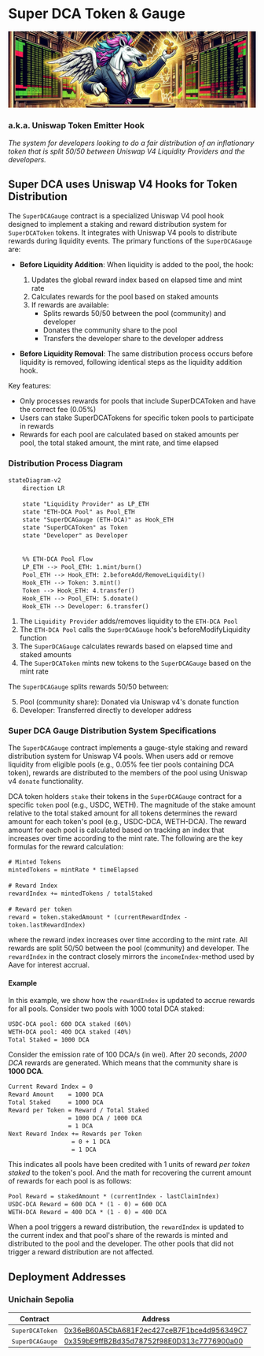# Super DCA Token & Gauge

![Super DCA Token & Gauge](./images/UniswapHookEmitterBanner.jpg)

### a.k.a. Uniswap Token Emitter Hook
_The system for developers looking to do a fair distribution of an inflationary token that is split 50/50 between Uniswap V4 Liquidity Providers and the developers._

## Super DCA uses Uniswap V4 Hooks for Token Distribution
The `SuperDCAGauge` contract is a specialized Uniswap V4 pool hook designed to implement a staking and reward distribution system for `SuperDCAToken` tokens. It integrates with Uniswap V4 pools to distribute rewards during liquidity events. The primary functions of the `SuperDCAGauge` are:

- **Before Liquidity Addition**: When liquidity is added to the pool, the hook:
  1. Updates the global reward index based on elapsed time and mint rate
  2. Calculates rewards for the pool based on staked amounts
  3. If rewards are available:
     - Splits rewards 50/50 between the pool (community) and developer
     - Donates the community share to the pool
     - Transfers the developer share to the developer address

- **Before Liquidity Removal**: The same distribution process occurs before liquidity is removed, following identical steps as the liquidity addition hook.

Key features:
- Only processes rewards for pools that include SuperDCAToken and have the correct fee (0.05%)
- Users can stake SuperDCATokens for specific token pools to participate in rewards
- Rewards for each pool are calculated based on staked amounts per pool, the total staked amount, the mint rate, and time elapsed


### Distribution Process Diagram
```mermaid
stateDiagram-v2
    direction LR

    state "Liquidity Provider" as LP_ETH
    state "ETH‑DCA Pool" as Pool_ETH
    state "SuperDCAGauge (ETH‑DCA)" as Hook_ETH
    state "SuperDCAToken" as Token
    state "Developer" as Developer
    

    %% ETH‑DCA Pool Flow
    LP_ETH --> Pool_ETH: 1.mint/burn()
    Pool_ETH --> Hook_ETH: 2.beforeAdd/RemoveLiquidity()
    Hook_ETH --> Token: 3.mint()
    Token --> Hook_ETH: 4.transfer()
    Hook_ETH --> Pool_ETH: 5.donate()
    Hook_ETH --> Developer: 6.transfer()
```
1. The `Liquidity Provider` adds/removes liquidity to the `ETH‑DCA Pool`
2. The `ETH‑DCA Pool` calls the `SuperDCAGauge` hook's beforeModifyLiquidity function
3. The `SuperDCAGauge` calculates rewards based on elapsed time and staked amounts
4. The `SuperDCAToken` mints new tokens to the `SuperDCAGauge` based on the mint rate

The `SuperDCAGauge` splits rewards 50/50 between:

   5. Pool (community share): Donated via Uniswap v4's donate function
   6. Developer: Transferred directly to developer address

### Super DCA Gauge Distribution System Specifications

The `SuperDCAGauge` contract implements a gauge-style staking and reward distribution system for Uniswap V4 pools. When users add or remove liquidity from eligible pools (e.g., 0.05% fee tier pools containing DCA token), rewards are distributed to the members of the pool using Uniswap v4 `donate` functionality. 


DCA token holders `stake` their tokens in the `SuperDCAGauge` contract for a specific `token` pool (e.g., USDC, WETH). The magnitude of the stake amount relative to the total staked amount for all tokens determines the reward amount for each token's pool (e.g., USDC-DCA, WETH-DCA). The reward amount for each pool is calculated based on tracking an index that increases over time according to the mint rate. The following are the key formulas for the reward calculation:
```
# Minted Tokens
mintedTokens = mintRate * timeElapsed

# Reward Index
rewardIndex += mintedTokens / totalStaked

# Reward per token
reward = token.stakedAmount * (currentRewardIndex - token.lastRewardIndex)
```
where the reward index increases over time according to the mint rate. All rewards are split 50/50 between the pool (community) and developer. The `rewardIndex` in the contract closely mirrors the `incomeIndex`-method used by Aave for interest accrual. 

#### Example
In this example, we show how the `rewardIndex` is updated to accrue rewards for all pools. Consider two pools with 1000 total DCA staked:
```
USDC-DCA pool: 600 DCA staked (60%)
WETH-DCA pool: 400 DCA staked (40%)
Total Staked = 1000 DCA
```
Consider the emission rate of 100 DCA/s (in wei). After 20 seconds, _2000 DCA_  rewards are generated. Which means that the community share is **1000 DCA**.
```
Current Reward Index = 0 
Reward Amount    = 1000 DCA
Total Staked     = 1000 DCA
Reward per Token = Reward / Total Staked
                 = 1000 DCA / 1000 DCA
                 = 1 DCA
Next Reward Index += Rewards per Token
                  = 0 + 1 DCA
                  = 1 DCA
```
This indicates all pools have been credited with 1 units of reward _per token staked_ to the token's pool. And the math for recovering the current amount of rewards for each pool is as follows:
```
Pool Reward = stakedAmount * (currentIndex - lastClaimIndex)
USDC-DCA Reward = 600 DCA * (1 - 0) = 600 DCA
WETH-DCA Reward = 400 DCA * (1 - 0) = 400 DCA
```
When a pool triggers a reward distribution, the `rewardIndex` is updated to the current index and that pool's share of the rewards is minted and distributed to the pool and the developer. The other pools that did not trigger a reward distribution are not affected.

## Deployment Addresses

### Unichain Sepolia

| Contract | Address |
| --- | --- |
| `SuperDCAToken` | [0x36eB60A5CbA681F2ec427ceB7F1bce4d956349C7](https://unichain-sepolia.blockscout.com/address/0x36eB60A5CbA681F2ec427ceB7F1bce4d956349C7) |
| `SuperDCAGauge` | [0x359bE9ffB2Bd35d78752f98E0D313c7776900a00](https://unichain-sepolia.blockscout.com/address/0x359bE9ffB2Bd35d78752f98E0D313c7776900a00) |